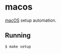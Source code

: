 # macos

[macOS](https://www.apple.com/macos/) setup automation.

## Running

```console
$ make setup
```
